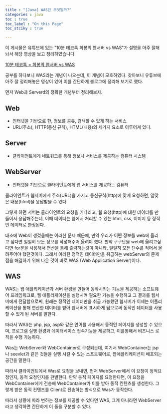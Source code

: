 ```yaml
---
title : "[Java] WAS란 무엇일까?"
categories : java
toc : true
toc_label : "On this Page"
toc_stciky : true

---
```

이 게시물은 유튜브에 있는 "10분 테코톡 희봉의 웹서버 vs WAS"가 설명을 아주 잘해놔서 해당 영상을 보고 정리하였습니다.

[10분 테코톡 = 희봉의 웹서버 vs WAS](https://www.youtube.com/watch?v=NyhbNtOq0Bc)

공부를 하다보니 WAS라는 개념이 나오는데, 이 개념이 모호하였다. 찾아보니 유튜브에 아주 잘 정리해놓은 영상이 있어 이를 간단하게 블로그에 정리해 보기로 했다.

먼저 Web과 Serverd의 정확한 개념부터 정리해보자.

## Web
- 인터넷을 기반으로 한, 정보를 공유, 검색할 수 있게 하는 서비스
- URL(주소), HTTP(통신 규칙), HTML(내용)의 세가지 요소로 이루어져 있다.

## Server
- 클라이언트에게 네트워크를 통해 정보나 서비스를 제공하는 컴퓨터 시스템 

## WebServer
- 인터넷을 기반으로 클라이언트에게 웹 서비스를 제공하는 컴퓨터

클라이언트가 웹서버에게 주소(URL)을 가지고 통신규칙(http)에 맞게 요청하면, 알맞은 내용(html)을 응답받을 수 있다.

그렇게 하면 서버는 클라이언트의 요청을 기다리고, 웹 요청(http)에 대한 데이터를 만들어서 응답해주는데, 이때 데이터는 웹에서 처리할 수 있는 html, css, 이미지 등 정적인 데이터로 한정된다.       

태초에 Web이 생겼을때는 이러한 문제 때문에, 만약 우리가 어떤 정보를 web에 올리고 싶다면 일일히 모든 정보를 작성해주어 올려야 했다. 만약 구구단을 web에 올리고싶다면 for문을 사용해서 연산을 통해 출력하는것이 아니라, 일일히 모든 단수를 적어서 올려주어야 했던것이다. 그래서 이러한 정적인 데이터만을 취급하는 webServer의 문제점을 해결하기 위해 나온 것이 바로 WAS (Web Application Server)이다.

## WAS
WAS는 웹 애플리케이션과 서버 환경을 만들어 동작시키는 기능을 제공하는 소프트웨어 프레임워크로, 웹 애플리케이션을 실행시켜 필요한 기능을 수행하고 그 결과를 웹서버에게 전달함으로써, 원래는 정적인 데이터만을 취급 가능했던 웹서버가 이제는 어플리케이션을 통해 연산한 데이터를 받아 웹서버에 표시하게 됨으로써 동적인 데이터를 사용할 수 있게 된 서버를 말한다.

따라서 WAS는 php, jsp, asp와 같은 언어를 사용해서 동적인 페이지를 생성할 수 있으며, 프로그램 실행 환경과 데이터베이스 접속기능을 제공하고, 이를통해서 비즈니스 로직을 수행 가능하다.

Was는 WebServer와 WebContainer로 구성되는데, 여기서 WebContainer는 jsp나 seevlet과 같은 것들을 실행 시킬 수 있는 소프트웨어로, 웹애플리케이션이 배포되는 공간을 말한다.

따라서 클라이언트에서 Was로 요청을 보내면, 먼저 WebServer에서 이 요청이 정적요청인지, 동적 요청인지를 판별한다. 만약 동적 페이지를 요청한다면, 이 요청을 WebContainer에게 전송해 WebContainer가 이를 받아 동적 컨텐츠를 생성한다. 그렇게 받은 동적 컨텐츠를 Client로 전송하는 방식으로 Was가 동작한다.

따라서 상황에 따라 변하는 정보를 제공할 수 있다면 WAS, 그게 아니라면 WebServer라고 생각하면 간단하게 이 둘을 구분할 수 있다.
